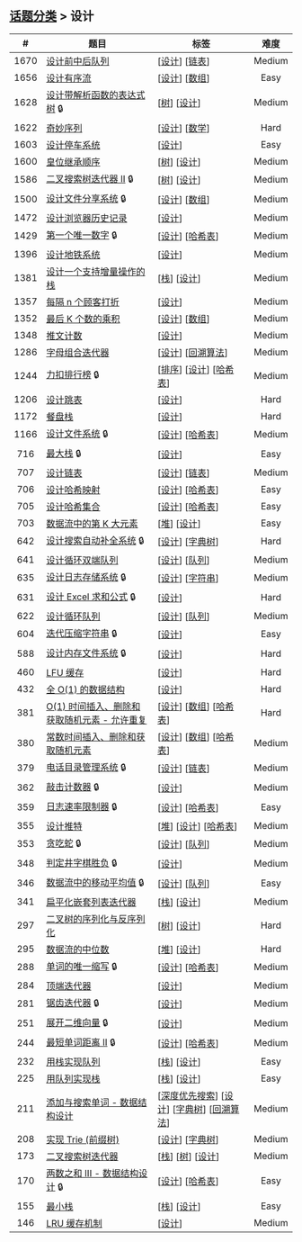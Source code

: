 <!--|This file generated by command(leetcode tag); DO NOT EDIT.            |-->
<!--+----------------------------------------------------------------------+-->
<!--|@author    openset <openset.wang@gmail.com>                           |-->
<!--|@link      https://github.com/openset                                 |-->
<!--|@home      https://github.com/openset/leetcode                        |-->
<!--+----------------------------------------------------------------------+-->

## [话题分类](../README.md) > 设计

| # | 题目 | 标签 | 难度 |
| :-: | - | - | :-: |
| 1670 | [设计前中后队列](../../problems/design-front-middle-back-queue) | [[设计](../design/README.md)] [[链表](../linked-list/README.md)]  | Medium |
| 1656 | [设计有序流](../../problems/design-an-ordered-stream) | [[设计](../design/README.md)] [[数组](../array/README.md)]  | Easy |
| 1628 | [设计带解析函数的表达式树](../../problems/design-an-expression-tree-with-evaluate-function) 🔒 | [[树](../tree/README.md)] [[设计](../design/README.md)]  | Medium |
| 1622 | [奇妙序列](../../problems/fancy-sequence) | [[设计](../design/README.md)] [[数学](../math/README.md)]  | Hard |
| 1603 | [设计停车系统](../../problems/design-parking-system) | [[设计](../design/README.md)]  | Easy |
| 1600 | [皇位继承顺序](../../problems/throne-inheritance) | [[树](../tree/README.md)] [[设计](../design/README.md)]  | Medium |
| 1586 | [二叉搜索树迭代器 II](../../problems/binary-search-tree-iterator-ii) 🔒 | [[树](../tree/README.md)] [[设计](../design/README.md)]  | Medium |
| 1500 | [设计文件分享系统](../../problems/design-a-file-sharing-system) 🔒 | [[设计](../design/README.md)] [[数组](../array/README.md)]  | Medium |
| 1472 | [设计浏览器历史记录](../../problems/design-browser-history) | [[设计](../design/README.md)]  | Medium |
| 1429 | [第一个唯一数字](../../problems/first-unique-number) 🔒 | [[设计](../design/README.md)] [[哈希表](../hash-table/README.md)]  | Medium |
| 1396 | [设计地铁系统](../../problems/design-underground-system) | [[设计](../design/README.md)]  | Medium |
| 1381 | [设计一个支持增量操作的栈](../../problems/design-a-stack-with-increment-operation) | [[栈](../stack/README.md)] [[设计](../design/README.md)]  | Medium |
| 1357 | [每隔 n 个顾客打折](../../problems/apply-discount-every-n-orders) | [[设计](../design/README.md)]  | Medium |
| 1352 | [最后 K 个数的乘积](../../problems/product-of-the-last-k-numbers) | [[设计](../design/README.md)] [[数组](../array/README.md)]  | Medium |
| 1348 | [推文计数](../../problems/tweet-counts-per-frequency) | [[设计](../design/README.md)]  | Medium |
| 1286 | [字母组合迭代器](../../problems/iterator-for-combination) | [[设计](../design/README.md)] [[回溯算法](../backtracking/README.md)]  | Medium |
| 1244 | [力扣排行榜](../../problems/design-a-leaderboard) 🔒 | [[排序](../sort/README.md)] [[设计](../design/README.md)] [[哈希表](../hash-table/README.md)]  | Medium |
| 1206 | [设计跳表](../../problems/design-skiplist) | [[设计](../design/README.md)]  | Hard |
| 1172 | [餐盘栈](../../problems/dinner-plate-stacks) | [[设计](../design/README.md)]  | Hard |
| 1166 | [设计文件系统](../../problems/design-file-system) 🔒 | [[设计](../design/README.md)] [[哈希表](../hash-table/README.md)]  | Medium |
| 716 | [最大栈](../../problems/max-stack) 🔒 | [[设计](../design/README.md)]  | Easy |
| 707 | [设计链表](../../problems/design-linked-list) | [[设计](../design/README.md)] [[链表](../linked-list/README.md)]  | Medium |
| 706 | [设计哈希映射](../../problems/design-hashmap) | [[设计](../design/README.md)] [[哈希表](../hash-table/README.md)]  | Easy |
| 705 | [设计哈希集合](../../problems/design-hashset) | [[设计](../design/README.md)] [[哈希表](../hash-table/README.md)]  | Easy |
| 703 | [数据流中的第 K 大元素](../../problems/kth-largest-element-in-a-stream) | [[堆](../heap/README.md)] [[设计](../design/README.md)]  | Easy |
| 642 | [设计搜索自动补全系统](../../problems/design-search-autocomplete-system) 🔒 | [[设计](../design/README.md)] [[字典树](../trie/README.md)]  | Hard |
| 641 | [设计循环双端队列](../../problems/design-circular-deque) | [[设计](../design/README.md)] [[队列](../queue/README.md)]  | Medium |
| 635 | [设计日志存储系统](../../problems/design-log-storage-system) 🔒 | [[设计](../design/README.md)] [[字符串](../string/README.md)]  | Medium |
| 631 | [设计 Excel 求和公式](../../problems/design-excel-sum-formula) 🔒 | [[设计](../design/README.md)]  | Hard |
| 622 | [设计循环队列](../../problems/design-circular-queue) | [[设计](../design/README.md)] [[队列](../queue/README.md)]  | Medium |
| 604 | [迭代压缩字符串](../../problems/design-compressed-string-iterator) 🔒 | [[设计](../design/README.md)]  | Easy |
| 588 | [设计内存文件系统](../../problems/design-in-memory-file-system) 🔒 | [[设计](../design/README.md)]  | Hard |
| 460 | [LFU 缓存](../../problems/lfu-cache) | [[设计](../design/README.md)]  | Hard |
| 432 | [全 O(1) 的数据结构](../../problems/all-oone-data-structure) | [[设计](../design/README.md)]  | Hard |
| 381 | [O(1) 时间插入、删除和获取随机元素 - 允许重复](../../problems/insert-delete-getrandom-o1-duplicates-allowed) | [[设计](../design/README.md)] [[数组](../array/README.md)] [[哈希表](../hash-table/README.md)]  | Hard |
| 380 | [常数时间插入、删除和获取随机元素](../../problems/insert-delete-getrandom-o1) | [[设计](../design/README.md)] [[数组](../array/README.md)] [[哈希表](../hash-table/README.md)]  | Medium |
| 379 | [电话目录管理系统](../../problems/design-phone-directory) 🔒 | [[设计](../design/README.md)] [[链表](../linked-list/README.md)]  | Medium |
| 362 | [敲击计数器](../../problems/design-hit-counter) 🔒 | [[设计](../design/README.md)]  | Medium |
| 359 | [日志速率限制器](../../problems/logger-rate-limiter) 🔒 | [[设计](../design/README.md)] [[哈希表](../hash-table/README.md)]  | Easy |
| 355 | [设计推特](../../problems/design-twitter) | [[堆](../heap/README.md)] [[设计](../design/README.md)] [[哈希表](../hash-table/README.md)]  | Medium |
| 353 | [贪吃蛇](../../problems/design-snake-game) 🔒 | [[设计](../design/README.md)] [[队列](../queue/README.md)]  | Medium |
| 348 | [判定井字棋胜负](../../problems/design-tic-tac-toe) 🔒 | [[设计](../design/README.md)]  | Medium |
| 346 | [数据流中的移动平均值](../../problems/moving-average-from-data-stream) 🔒 | [[设计](../design/README.md)] [[队列](../queue/README.md)]  | Easy |
| 341 | [扁平化嵌套列表迭代器](../../problems/flatten-nested-list-iterator) | [[栈](../stack/README.md)] [[设计](../design/README.md)]  | Medium |
| 297 | [二叉树的序列化与反序列化](../../problems/serialize-and-deserialize-binary-tree) | [[树](../tree/README.md)] [[设计](../design/README.md)]  | Hard |
| 295 | [数据流的中位数](../../problems/find-median-from-data-stream) | [[堆](../heap/README.md)] [[设计](../design/README.md)]  | Hard |
| 288 | [单词的唯一缩写](../../problems/unique-word-abbreviation) 🔒 | [[设计](../design/README.md)] [[哈希表](../hash-table/README.md)]  | Medium |
| 284 | [顶端迭代器](../../problems/peeking-iterator) | [[设计](../design/README.md)]  | Medium |
| 281 | [锯齿迭代器](../../problems/zigzag-iterator) 🔒 | [[设计](../design/README.md)]  | Medium |
| 251 | [展开二维向量](../../problems/flatten-2d-vector) 🔒 | [[设计](../design/README.md)]  | Medium |
| 244 | [最短单词距离 II](../../problems/shortest-word-distance-ii) 🔒 | [[设计](../design/README.md)] [[哈希表](../hash-table/README.md)]  | Medium |
| 232 | [用栈实现队列](../../problems/implement-queue-using-stacks) | [[栈](../stack/README.md)] [[设计](../design/README.md)]  | Easy |
| 225 | [用队列实现栈](../../problems/implement-stack-using-queues) | [[栈](../stack/README.md)] [[设计](../design/README.md)]  | Easy |
| 211 | [添加与搜索单词 - 数据结构设计](../../problems/design-add-and-search-words-data-structure) | [[深度优先搜索](../depth-first-search/README.md)] [[设计](../design/README.md)] [[字典树](../trie/README.md)] [[回溯算法](../backtracking/README.md)]  | Medium |
| 208 | [实现 Trie (前缀树)](../../problems/implement-trie-prefix-tree) | [[设计](../design/README.md)] [[字典树](../trie/README.md)]  | Medium |
| 173 | [二叉搜索树迭代器](../../problems/binary-search-tree-iterator) | [[栈](../stack/README.md)] [[树](../tree/README.md)] [[设计](../design/README.md)]  | Medium |
| 170 | [两数之和 III - 数据结构设计](../../problems/two-sum-iii-data-structure-design) 🔒 | [[设计](../design/README.md)] [[哈希表](../hash-table/README.md)]  | Easy |
| 155 | [最小栈](../../problems/min-stack) | [[栈](../stack/README.md)] [[设计](../design/README.md)]  | Easy |
| 146 | [LRU 缓存机制](../../problems/lru-cache) | [[设计](../design/README.md)]  | Medium |
